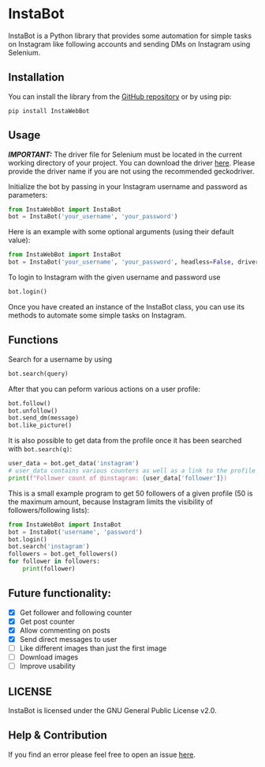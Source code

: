 # InstaBot
InstaBot is a Python library that provides some automation for simple tasks on Instagram like following accounts and sending DMs on Instagram using Selenium.

## Installation
You can install the library from the [GitHub repository](https://github.com/Julius-W/InstaBot) or by using pip:

```
pip install InstaWebBot
```

## Usage
**_IMPORTANT:_** The driver file for Selenium must be located in the current working directory of your project. You can download the driver [here](https://www.selenium.dev/documentation/webdriver/getting_started/install_drivers/). Please provide the driver name if you are not using the recommended geckodriver.

Initialize the bot by passing in your Instagram username and password as parameters:

```py
from InstaWebBot import InstaBot
bot = InstaBot('your_username', 'your_password')
```

Here is an example with some optional arguments (using their default value):
```py
from InstaWebBot import InstaBot
bot = InstaBot('your_username', 'your_password', headless=False, driver="geckodriver", output=False)
```


To login to Instagram with the given username and password use

```py
bot.login()
```

Once you have created an instance of the InstaBot class, you can use its methods to automate some simple tasks on Instagram.

## Functions
Search for a username by using

```py
bot.search(query)
```

After that you can peform various actions on a user profile:

```py
bot.follow()
bot.unfollow()
bot.send_dm(message)
bot.like_picture()
```

It is also possible to get data from the profile once it has been searched with `bot.search(q)`:
```py
user_data = bot.get_data('instagram')
# user_data contains various counters as well as a link to the profile picture, homepage and bio
print(f"Follower count of @instagram: {user_data['follower']})
```



This is a small example program to get 50 followers of a given profile (50 is the maximum amount, because Instagram limits the visibility of followers/following lists):
```py
from InstaWebBot import InstaBot
bot = InstaBot('username', 'password')
bot.login()
bot.search('instagram')
followers = bot.get_followers()
for follower in followers:
    print(follower)
```


## Future functionality:
- [x] Get follower and following counter
- [x] Get post counter
- [x] Allow commenting on posts
- [x] Send direct messages to user
- [ ] Like different images than just the first image
- [ ] Download images
- [ ] Improve usability

## LICENSE
InstaBot is licensed under the GNU General Public License v2.0.

## Help & Contribution
If you find an error please feel free to open an issue [here](https://github.com/Julius-W/InstaBot/issues).
